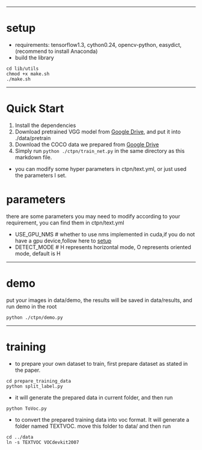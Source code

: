 


***
# setup
- requirements: tensorflow1.3, cython0.24, opencv-python, easydict,(recommend to install Anaconda)
- build the library
```shell
cd lib/utils
chmod +x make.sh
./make.sh
```
***

# Quick Start
1. Install the dependencies
2. Download pretrained VGG model from [Google Drive](https://drive.google.com/file/d/15Plf9lWSlF7z0ZayOdEZJgKj9Sc3ndfs/view?usp=sharing), and put it into ./data/pretrain
3. Download the COCO data we prepared from [Google Drive](https://drive.google.com/file/d/1Bv20FApfheQGVI8g-21H3J4v5GvrmNTP/view?usp=sharing)
4. Simply run `python ./ctpn/train_net.py` in the same directory as this markdown file.
- you can modify some hyper parameters in ctpn/text.yml, or just used the parameters I set.

# parameters
there are some parameters you may need to modify according to your requirement, you can find them in ctpn/text.yml
- USE_GPU_NMS # whether to use nms implemented in cuda,if you do not have a gpu device,follow here to [setup](https://github.com/eragonruan/text-detection-ctpn/issues/43)
- DETECT_MODE # H represents horizontal mode, O represents oriented mode, default is H
***

# demo
put your images in data/demo, the results will be saved in data/results, and run demo in the root 
```shell
python ./ctpn/demo.py
```
***
# training
- to prepare your own dataset to train, first prepare dataset as stated in the paper.
```shell
cd prepare_training_data
python split_label.py
```
- it will generate the prepared data in current folder, and then run
```shell
python ToVoc.py
```
- to convert the prepared training data into voc format. It will generate a folder named TEXTVOC. move this folder to data/ and then run
```shell
cd ../data
ln -s TEXTVOC VOCdevkit2007
```

